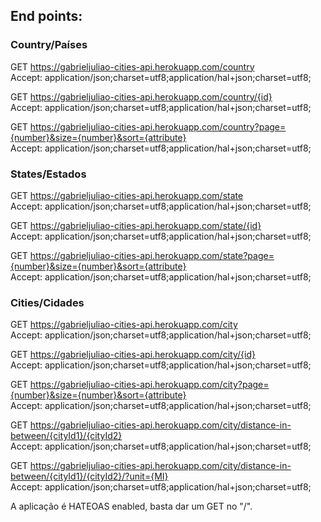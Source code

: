 ## End points:

### Country/Países

GET https://gabrieljuliao-cities-api.herokuapp.com/country <br>
Accept: application/json;charset=utf8;application/hal+json;charset=utf8;

GET https://gabrieljuliao-cities-api.herokuapp.com/country/{id} <br>
Accept: application/json;charset=utf8;application/hal+json;charset=utf8;

GET https://gabrieljuliao-cities-api.herokuapp.com/country?page={number}&size={number}&sort={attribute} <br>
Accept: application/json;charset=utf8;application/hal+json;charset=utf8;

### States/Estados

GET https://gabrieljuliao-cities-api.herokuapp.com/state <br>
Accept: application/json;charset=utf8;application/hal+json;charset=utf8;

GET https://gabrieljuliao-cities-api.herokuapp.com/state/{id} <br>
Accept: application/json;charset=utf8;application/hal+json;charset=utf8;

GET https://gabrieljuliao-cities-api.herokuapp.com/state?page={number}&size={number}&sort={attribute} <br>
Accept: application/json;charset=utf8;application/hal+json;charset=utf8;

### Cities/Cidades

GET https://gabrieljuliao-cities-api.herokuapp.com/city <br>
Accept: application/json;charset=utf8;application/hal+json;charset=utf8;

GET https://gabrieljuliao-cities-api.herokuapp.com/city/{id} <br>
Accept: application/json;charset=utf8;application/hal+json;charset=utf8;

GET https://gabrieljuliao-cities-api.herokuapp.com/city?page={number}&size={number}&sort={attribute} <br>
Accept: application/json;charset=utf8;application/hal+json;charset=utf8;

GET https://gabrieljuliao-cities-api.herokuapp.com/city/distance-in-between/{cityId1}/{cityId2} <br>
Accept: application/json;charset=utf8;application/hal+json;charset=utf8;

GET https://gabrieljuliao-cities-api.herokuapp.com/city/distance-in-between/{cityId1}/{cityId2}/?unit={MI} <br>
Accept: application/json;charset=utf8;application/hal+json;charset=utf8;

A aplicação é HATEOAS enabled, basta dar um GET no "/".

